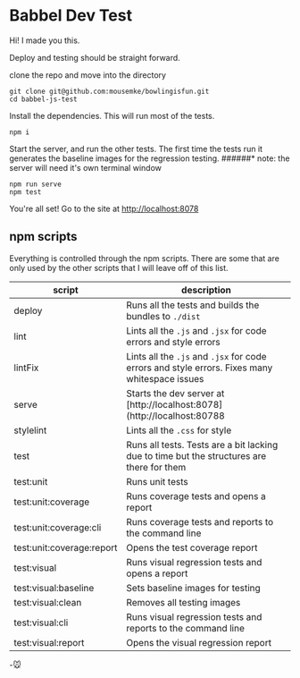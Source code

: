 Babbel Dev Test
=======================================

Hi! I made you this.

Deploy and testing should be straight forward.

clone the repo and move into the directory

```
git clone git@github.com:mousemke/bowlingisfun.git
cd babbel-js-test
```

Install the dependencies. This will run most of the tests.

```
npm i
```

Start the server, and run the other tests.  The first time the tests run it generates the baseline images for the regression testing.
######* note: the server will need it's own terminal window

```
npm run serve
npm test
```

You're all set!  Go to the site at [http://localhost:8078](http://localhost:8078)

## npm scripts

Everything is controlled through the npm scripts.  There are some that are only used by the other scripts that I will leave off of this list.


| script  | description  |
| -------|------- |
| deploy                    | Runs all the tests and builds the bundles to `./dist`
| lint                      | Lints all the `.js` and `.jsx` for code errors and style errors
| lintFix                   | Lints all the `.js` and `.jsx` for code errors and style errors. Fixes many whitespace issues
| serve                     | Starts the dev server at [http://localhost:8078](http://localhost:80788
| stylelint                 | Lints all the `.css` for style
| test                      | Runs all tests. Tests are a bit lacking due to time but the structures are there for them
| test:unit                 | Runs unit tests
| test:unit:coverage        | Runs coverage tests and opens a report
| test:unit:coverage:cli    | Runs coverage tests and reports to the command line
| test:unit:coverage:report | Opens the test coverage report
| test:visual               | Runs visual regression tests and opens a report
| test:visual:baseline      | Sets baseline images for testing
| test:visual:clean         | Removes all testing images
| test:visual:cli           | Runs visual regression tests and reports to the command line
| test:visual:report        | Opens the visual regression report


-🐭


